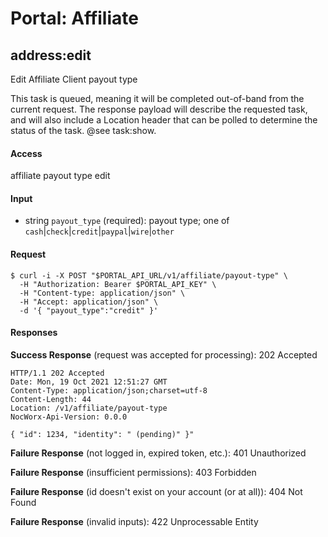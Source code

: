 # Portal: Affiliate

## address:edit
Edit Affiliate Client payout type

This task is queued, meaning it will be completed out-of-band from the current request. The response payload will describe the requested task, and will also include a Location header that can be polled to determine the status of the task. @see task:show.

#### Access
affiliate payout type edit

#### Input
- string `payout_type` (required): payout type; one of `cash`|`check`|`credit`|`paypal`|`wire`|`other`

#### Request
```
$ curl -i -X POST "$PORTAL_API_URL/v1/affiliate/payout-type" \
  -H "Authorization: Bearer $PORTAL_API_KEY" \
  -H "Content-type: application/json" \
  -H "Accept: application/json" \
  -d '{ "payout_type":"credit" }'
```

#### Responses
**Success Response** (request was accepted for processing): 202 Accepted
```
HTTP/1.1 202 Accepted
Date: Mon, 19 Oct 2021 12:51:27 GMT
Content-Type: application/json;charset=utf-8
Content-Length: 44
Location: /v1/affiliate/payout-type
NocWorx-Api-Version: 0.0.0

{ "id": 1234, "identity": " (pending)" }"
```

**Failure Response** (not logged in, expired token, etc.): 401 Unauthorized

**Failure Response** (insufficient permissions): 403 Forbidden

**Failure Response** (id doesn't exist on your account (or at all)): 404 Not Found

**Failure Response** (invalid inputs): 422 Unprocessable Entity

